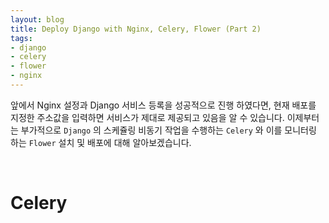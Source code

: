 ```yaml
---
layout: blog
title: Deploy Django with Nginx, Celery, Flower (Part 2)
tags:
- django
- celery
- flower
- nginx
---
```


앞에서 Nginx 설정과 Django 서비스 등록을 성공적으로 진행 하였다면, 현재 배포를 지정한 주소값을 입력하면 서비스가 제대로 제공되고 있음을 알 수 있습니다. 이제부터는 부가적으로 `Django` 의 스케쥴링 비동기 작업을 수행하는 `Celery` 와 이를 모니터링 하는 `Flower` 설치 및 배포에 대해 알아보겠습니다.

<br/>

# Celery


